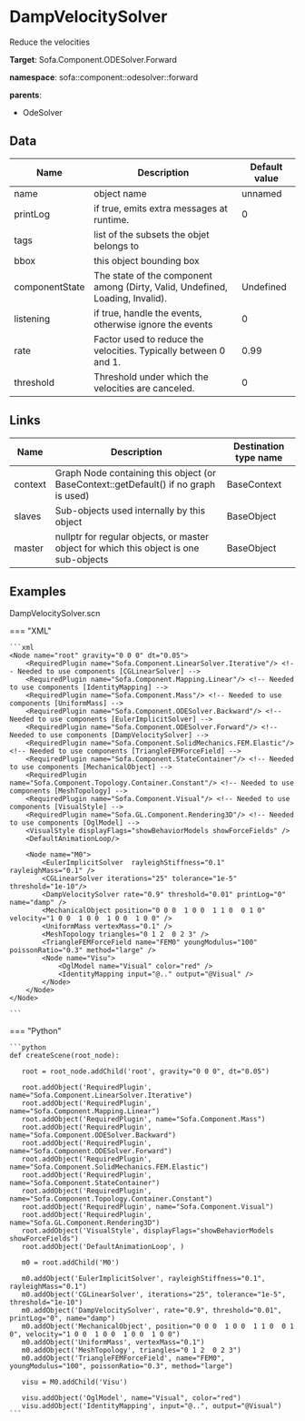 # DampVelocitySolver

Reduce the velocities


__Target__: Sofa.Component.ODESolver.Forward

__namespace__: sofa::component::odesolver::forward

__parents__:

- OdeSolver

## Data

<table>
    <thead>
        <tr>
            <th>Name</th>
            <th>Description</th>
            <th>Default value</th>
        </tr>
    </thead>
    <tbody>
	<tr>
		<td>name</td>
		<td>
object name
		</td>
		<td>unnamed</td>
	</tr>
	<tr>
		<td>printLog</td>
		<td>
if true, emits extra messages at runtime.
		</td>
		<td>0</td>
	</tr>
	<tr>
		<td>tags</td>
		<td>
list of the subsets the objet belongs to
		</td>
		<td></td>
	</tr>
	<tr>
		<td>bbox</td>
		<td>
this object bounding box
		</td>
		<td></td>
	</tr>
	<tr>
		<td>componentState</td>
		<td>
The state of the component among (Dirty, Valid, Undefined, Loading, Invalid).
		</td>
		<td>Undefined</td>
	</tr>
	<tr>
		<td>listening</td>
		<td>
if true, handle the events, otherwise ignore the events
		</td>
		<td>0</td>
	</tr>
	<tr>
		<td>rate</td>
		<td>
Factor used to reduce the velocities. Typically between 0 and 1.
		</td>
		<td>0.99</td>
	</tr>
	<tr>
		<td>threshold</td>
		<td>
Threshold under which the velocities are canceled.
		</td>
		<td>0</td>
	</tr>

</tbody>
</table>

## Links


| Name | Description | Destination type name |
| ---- | ----------- | --------------------- |
|context|Graph Node containing this object (or BaseContext::getDefault() if no graph is used)|BaseContext|
|slaves|Sub-objects used internally by this object|BaseObject|
|master|nullptr for regular objects, or master object for which this object is one sub-objects|BaseObject|

## Examples 

DampVelocitySolver.scn

=== "XML"

    ```xml
    <Node name="root" gravity="0 0 0" dt="0.05">
        <RequiredPlugin name="Sofa.Component.LinearSolver.Iterative"/> <!-- Needed to use components [CGLinearSolver] -->
        <RequiredPlugin name="Sofa.Component.Mapping.Linear"/> <!-- Needed to use components [IdentityMapping] -->
        <RequiredPlugin name="Sofa.Component.Mass"/> <!-- Needed to use components [UniformMass] -->
        <RequiredPlugin name="Sofa.Component.ODESolver.Backward"/> <!-- Needed to use components [EulerImplicitSolver] -->
        <RequiredPlugin name="Sofa.Component.ODESolver.Forward"/> <!-- Needed to use components [DampVelocitySolver] -->
        <RequiredPlugin name="Sofa.Component.SolidMechanics.FEM.Elastic"/> <!-- Needed to use components [TriangleFEMForceField] -->
        <RequiredPlugin name="Sofa.Component.StateContainer"/> <!-- Needed to use components [MechanicalObject] -->
        <RequiredPlugin name="Sofa.Component.Topology.Container.Constant"/> <!-- Needed to use components [MeshTopology] -->
        <RequiredPlugin name="Sofa.Component.Visual"/> <!-- Needed to use components [VisualStyle] -->
        <RequiredPlugin name="Sofa.GL.Component.Rendering3D"/> <!-- Needed to use components [OglModel] -->
        <VisualStyle displayFlags="showBehaviorModels showForceFields" />
        <DefaultAnimationLoop/>
    
        <Node name="M0">
            <EulerImplicitSolver  rayleighStiffness="0.1" rayleighMass="0.1" />
            <CGLinearSolver iterations="25" tolerance="1e-5" threshold="1e-10"/>
            <DampVelocitySolver rate="0.9" threshold="0.01" printLog="0" name="damp" />
            <MechanicalObject position="0 0 0  1 0 0  1 1 0  0 1 0" velocity="1 0 0  1 0 0  1 0 0  1 0 0" />
            <UniformMass vertexMass="0.1" />
            <MeshTopology triangles="0 1 2  0 2 3" />
            <TriangleFEMForceField name="FEM0" youngModulus="100" poissonRatio="0.3" method="large" />
            <Node name="Visu">
                <OglModel name="Visual" color="red" />
                <IdentityMapping input="@.." output="@Visual" />
            </Node>
        </Node>
    </Node>

    ```

=== "Python"

    ```python
    def createScene(root_node):

       root = root_node.addChild('root', gravity="0 0 0", dt="0.05")

       root.addObject('RequiredPlugin', name="Sofa.Component.LinearSolver.Iterative")
       root.addObject('RequiredPlugin', name="Sofa.Component.Mapping.Linear")
       root.addObject('RequiredPlugin', name="Sofa.Component.Mass")
       root.addObject('RequiredPlugin', name="Sofa.Component.ODESolver.Backward")
       root.addObject('RequiredPlugin', name="Sofa.Component.ODESolver.Forward")
       root.addObject('RequiredPlugin', name="Sofa.Component.SolidMechanics.FEM.Elastic")
       root.addObject('RequiredPlugin', name="Sofa.Component.StateContainer")
       root.addObject('RequiredPlugin', name="Sofa.Component.Topology.Container.Constant")
       root.addObject('RequiredPlugin', name="Sofa.Component.Visual")
       root.addObject('RequiredPlugin', name="Sofa.GL.Component.Rendering3D")
       root.addObject('VisualStyle', displayFlags="showBehaviorModels showForceFields")
       root.addObject('DefaultAnimationLoop', )

       m0 = root.addChild('M0')

       m0.addObject('EulerImplicitSolver', rayleighStiffness="0.1", rayleighMass="0.1")
       m0.addObject('CGLinearSolver', iterations="25", tolerance="1e-5", threshold="1e-10")
       m0.addObject('DampVelocitySolver', rate="0.9", threshold="0.01", printLog="0", name="damp")
       m0.addObject('MechanicalObject', position="0 0 0  1 0 0  1 1 0  0 1 0", velocity="1 0 0  1 0 0  1 0 0  1 0 0")
       m0.addObject('UniformMass', vertexMass="0.1")
       m0.addObject('MeshTopology', triangles="0 1 2  0 2 3")
       m0.addObject('TriangleFEMForceField', name="FEM0", youngModulus="100", poissonRatio="0.3", method="large")

       visu = M0.addChild('Visu')

       visu.addObject('OglModel', name="Visual", color="red")
       visu.addObject('IdentityMapping', input="@..", output="@Visual")
    ```

